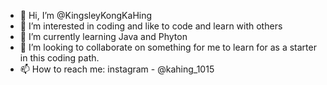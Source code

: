 - 👋 Hi, I’m @KingsleyKongKaHing
- 👀 I’m interested in coding and like to code and learn with others
- 🌱 I’m currently learning Java and Phyton
- 💞️ I’m looking to collaborate on something for me to learn for as a starter in this coding path.
- 📫 How to reach me: instagram - @kahing_1015

<!---
KingsleyKongKaHing/KingsleyKongKaHing is a ✨ special ✨ repository because its `README.md` (this file) appears on your GitHub profile.
You can click the Preview link to take a look at your changes.
--->
